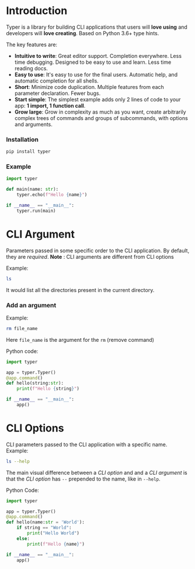 # Introduction
Typer is a library for building CLI applications that users will **love using** and developers will **love creating**. Based on Python 3.6+ type hints.

The key features are:

-   **Intuitive to write**: Great editor support. Completion everywhere. Less time debugging. Designed to be easy to use and learn. Less time reading docs.
-   **Easy to use**: It's easy to use for the final users. Automatic help, and automatic completion for all shells.
-   **Short**: Minimize code duplication. Multiple features from each parameter declaration. Fewer bugs.
-   **Start simple**: The simplest example adds only 2 lines of code to your app: **1 import, 1 function call**.
-   **Grow large**: Grow in complexity as much as you want, create arbitrarily complex trees of commands and groups of subcommands, with options and arguments.

### Installation
```bash
pip install typer
```

### Example
```python
import typer 

def main(name: str): 
	typer.echo(f"Hello {name}") 

if __name__ == "__main__": 
	typer.run(main)
```


# CLI Argument
Parameters passed in some specific order to the CLI application. By default, they are _required_.
**Note** : CLI arguments are different from CLI options

Example:
```bash
ls
```
It would list all the directories present in the current directory.

### Add an argument
Example:
```bash
rm file_name
```
Here `file_name` is the argument for the `rm` (remove command)

Python code:
```python
import typer

app = typer.Typer()
@app.command()
def hello(string:str):
	print(f"Hello {string}")

if __name__ == "__main__":
	app()
```

# CLI Options
CLI parameters passed to the CLI application with a specific name.
Example:
```bash
ls --help
```
The main visual difference between a _CLI option_ and and a _CLI argument_ is that the _CLI option_ has `--` prepended to the name, like in `--help`.

Python Code:
```python
import typer

app = typer.Typer()
@app.command()
def hello(name:str = 'World'):
	if string == "World":
		print("Hello World")
	else:
		print(f"Hello {name}")

if __name__ == "__main__":
	app()
```


